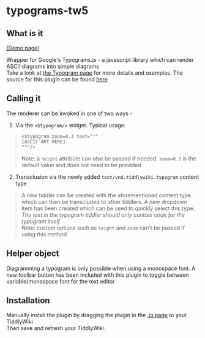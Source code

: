 # typograms-tw5

## What is it

[[Demo page]](https://speff.github.io/typograms-tw5/)

Wrapper for Google's Typograms.js - a javascript library which can render ASCII diagrams into simple diagrams
<br> Take a look at [the Typogram page](https://google.github.io/typograms/) for more details and examples. The source for this plugin can be found [here](https://github.com/Speff/typograms-tw5)

## Calling it

The renderer can be invoked in one of two ways -

1. Via the `<$typogram/>` widget. Typical usage:

> ```
> <$typogram zoom=0.3 text="""
> [ASCII ART HERE]
> """/>
> ```
> Note: a `height` attribute can also be passed if needed. `zoom=0.3` is the default value and does not need to be provided

2. Transclusion via the newly added `text/vnd.tiddlywiki.typogram` content type

> A new tiddler can be created with the aforementioned content type which can then be transcluded to other tiddlers. A new dropdown item has been created which can be used to quickly select this type. *The text in the typogram tiddler should only contain code for the typogram itself*  
> Note: custom options such as `height` and `zoom` can't be passed if using this method

## Helper object

Diagramming a typogram is only possible when using a monospace font. A new toolbar button has been included with this plugin to toggle between variable/monospace font for the text editor

## Installation

Manually install the plugin by dragging the plugin in the [.io page](https://speff.github.io/typograms-tw5/) to your TiddlyWiki  
Then save and refresh your TiddlyWiki. 